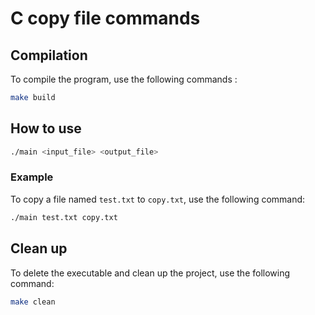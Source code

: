 # C copy file commands

## Compilation

To compile the program, use the following commands : 

```bash
make build
```

## How to use

```bash
./main <input_file> <output_file>
```

### Example

To copy a file named `test.txt` to `copy.txt`, use the following command:

```bash
./main test.txt copy.txt
```

## Clean up

To delete the executable and clean up the project, use the following command:

```bash
make clean
```
